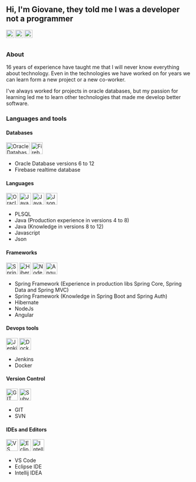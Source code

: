 
<!-- greetings/title -->
## Hi, I'm Giovane, they told me I was a developer not a programmer
<!-- Social Media -->
<a  href="https://github.com/gfkauer">
<img  align="left"  alt="Giovane's Github"  width="22px"  src="https://cdn.jsdelivr.net/npm/simple-icons@v3/icons/github.svg" />
</a>

<a  href="https://twitter.com/ashwanisng">
<img  align="left"  alt="Giovane's Twitter"  width="22px"  src="https://cdn.jsdelivr.net/npm/simple-icons@v3/icons/twitter.svg" />
</a>

<a  href="https://linkedin.com/in/gfkauer">
<img  align="left"  alt="Giovane's Linkdein"  width="22px"  src="https://cdn.jsdelivr.net/npm/simple-icons@v3/icons/linkedin.svg" />
</a>
<br/>
<br/>

<!-- About me -->
### About

16 years of experience have taught me that I will never know everything about technology. Even in the technologies we have worked on for years we can learn form a new project or a new co-worker.

I've always worked for projects in oracle databases, but my passion for learning led me to learn other technologies that made me develop better software.

<!-- Language and tools -->

### Languages and tools
#### Databases

<img  height="32px"  width="64px"  src="https://cdn.svgporn.com/logos/oracle.svg"  alt="Oracle Database" title='Oracle Database Versions 6 to 12'>
<img  height="32px"  src="https://cdn.svgporn.com/logos/firebase.svg"  alt="Firebase"
title="Firebase">
<br/>

- Oracle Database versions 6 to 12
- Firebase realtime database

#### Languages

<img  height="32px"  width="32px"  src="https://store.dimensigon.com/wp-content/uploads/2019/03/pl-sql.png"  title="Oracle Pl/Sql"  alt="Oracle Pl/Sql">
<img  height="32px"  src="https://cdn.svgporn.com/logos/java.svg"  alt="Java"
title="Java
Production experience in versions 4 to 8
Knowledge in versions 9 to 12">
<img  height="32px"  src="https://cdn.svgporn.com/logos/javascript.svg"  alt="Javascript"
title="Javascript Ecma 6">
<img  height="32px"  src="https://cdn.svgporn.com/logos/json.svg"  title="Json"  alt="Json">
<br/>

- PLSQL
- Java (Production experience in versions 4 to 8)
- Java (Knowledge in versions 8 to 12)
- Javascript
- Json

#### Frameworks

<img  height="32px"  src="https://cdn.svgporn.com/logos/spring.svg" alt="Spring Framework" title="Spring Framework
Experience in production libs Spring Core, Spring Data and Spring MVC
Knowledge in Spring Boot and Spring Auth">
<img  height="32px"  src="https://cdn.svgporn.com/logos/hibernate.svg"  title="Hibernate"  alt="Hibernate">
<img  height="32px"  src="https://cdn.svgporn.com/logos/nodejs-icon.svg"  title="NodeJs"  alt="NodeJs">
<img  height="32px"  src="https://cdn.svgporn.com/logos/angular-icon.svg"  title="Angular"  alt="Angular">
<br/>

- Spring Framework (Experience in production libs Spring Core, Spring Data and Spring MVC)
- Spring Framework (Knowledge in Spring Boot and Spring Auth)
- Hibernate
- NodeJs
- Angular

#### Devops tools

<img  height="32px"  src="https://cdn.svgporn.com/logos/jenkins.svg"  title="Jenkins"  alt="Jenkins">
<img  height="32px"  src="https://cdn.svgporn.com/logos/docker-icon.svg"  title="Docker"  alt="Docker">
<br/>

- Jenkins
- Docker

#### Version Control

<img  height="32px"  src="https://cdn.svgporn.com/logos/git-icon.svg"  title="GIT"  alt="GIT">
<img  height="32px"  src="https://www.ayies.com/wp-content/uploads/2018/09/svn-icon.jpg"  title="Subversion"  alt="Subversion">
<br/>

- GIT
- SVN 

#### IDEs and Editors

<img  height="32px"  src="https://cdn.svgporn.com/logos/visual-studio-code.svg"  title="VS Code"  alt="VS Code">
<img  height="32px"  src="https://cdn.svgporn.com/logos/eclipse.svg"  title="Eclipse IDE"  alt="Eclipse IDE">
<img  height="32px"  src="https://cdn.svgporn.com/logos/intellij-idea.svg"  title="Intellij IDEA"  alt="Intellij IDEA">
<br/>

- VS Code
- Eclipse IDE
- Intellij IDEA

<!-- Github status -->